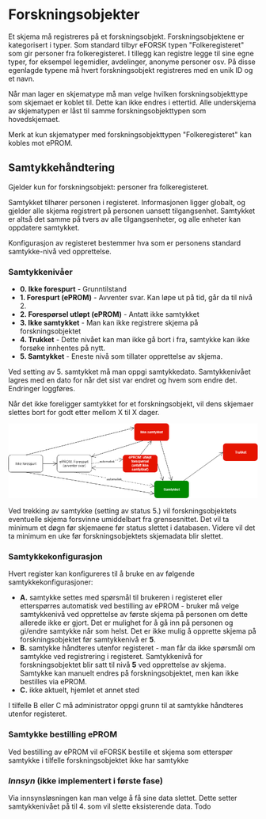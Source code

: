 # Forskningsobjekter

Et skjema må registreres på et forskningsobjekt. Forskningsobjektene er kategorisert i typer. Som standard tilbyr eFORSK typen "Folkeregisteret" som gir personer fra folkeregisteret. I tillegg kan registre legge til sine egne typer, for eksempel legemidler, avdelinger, anonyme personer osv. På disse egenlagde typene må hvert forskningsobjekt registreres med en unik ID og et navn.

Når man lager en skjematype må man velge hvilken forskningsobjekttype som skjemaet er koblet til. Dette kan ikke endres i ettertid. Alle underskjema av skjematypen er låst til samme forskningsobjekttypen som hovedskjemaet.

Merk at kun skjematyper med forskningsobjekttypen "Folkeregisteret" kan kobles mot ePROM.

## Samtykkehåndtering

Gjelder kun for forskningsobjekt: personer fra folkeregisteret.

Samtykket tilhører personen i registeret. Informasjonen ligger globalt, og gjelder alle skjema registrert på personen uansett tilgangsenhet. Samtykket er altså det samme på tvers av alle tilgangsenheter, og alle enheter kan oppdatere samtykket. 

Konfigurasjon av registeret bestemmer hva som er personens standard samtykke-nivå ved opprettelse. 

### Samtykkenivåer

* **0. Ikke forespurt** - Grunntilstand
* **1. Forespurt (ePROM)** - Avventer svar. Kan løpe ut på tid, går da til nivå 2.
* **2. Forespørsel utløpt (ePROM)** - Antatt ikke samtykket
* **3. Ikke samtykket** - Man kan ikke registrere skjema på forskningsobjektet
* **4. Trukket** - Dette nivået kan man ikke gå bort i fra, samtykke kan ikke forsøke innhentes på nytt.
* **5. Samtykket** - Eneste nivå som tillater opprettelse av skjema.

Ved setting av 5. samtykket må man oppgi samtykkedato.
Samtykkenivået lagres med en dato for når det sist var endret og hvem som endre det. Endringer loggføres.

Når det ikke foreligger samtykket for et forskningsobjekt, vil dens skjemaer slettes bort for godt etter mellom X til X dager.

![alt text](ConsentLevels.png "Samtykkenivåer")

Ved trekking av samtykke (setting av status 5.) vil forskningsobjektets eventuelle skjema forsvinne umiddelbart fra grensesnittet. Det vil ta minimum et døgn før skjemaene før status slettet i databasen. Videre vil det ta minimum en uke før forskningsobjektets skjemadata blir slettet. 

### Samtykkekonfigurasjon

Hvert register kan konfigureres til å bruke en av følgende samtykkekonfigurasjoner:

* **A.** samtykke settes med spørsmål til brukeren i registeret eller etterspørres automatisk ved bestilling av ePROM - bruker må velge samtykkenivå ved opprettelse av første skjema på personen om dette allerede ikke er gjort. Det er mulighet for å gå inn på personen og gi/endre samtykke når som helst. Det er ikke mulig å opprette skjema på forskningsobjektet før samtykkenivå er **5**.
* **B.** samtykke håndteres utenfor registeret - man får da ikke spørsmål om samtykke ved registrering i registeret. Samtykkenivå for forskningsobjektet blir satt til nivå **5** ved opprettelse av skjema. Samtykke kan manuelt endres på forskningsobjektet, men kan ikke bestilles via ePROM.
* **C.** ikke aktuelt, hjemlet et annet sted

I tilfelle B eller C må administrator oppgi grunn til at samtykke håndteres utenfor registeret.

### Samtykke bestilling ePROM

Ved bestilling av ePROM vil eFORSK bestille et skjema som etterspør samtykke i tilfelle forskningsobjektet ikke har samtykke

### *Innsyn* (ikke implementert i første fase)

Via innsynsløsningen kan man velge å få sine data slettet. Dette setter samtykkenivået på til 4. som vil slette eksisterende data.
Todo
